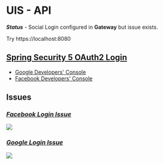 # UIS - API
***Status*** - Social Login configured in **Gateway** but issue exists.

Try https://localhost:8080

## [Spring Security 5 OAuth2 Login](https://www.baeldung.com/spring-security-5-oauth2-login)

- [Google Developers' Console](https://console.cloud.google.com/apis/dashboard?project=uis-health)
- [Facebook Developers' Console](https://developers.facebook.com/apps/1013610292464704/dashboard/?business_id=194072671856628)


## Issues

### [*Facebook Login Issue*](https://github.com/beanstacksystems/uis-java/issues/1)
<img src="https://user-images.githubusercontent.com/4557221/108258813-6d67af00-7186-11eb-8ba6-3e412a1292fd.png" />

### [*Google Login Issue*](https://github.com/beanstacksystems/uis-java/issues/2)
<img src ="https://user-images.githubusercontent.com/4557221/108259076-bcaddf80-7186-11eb-806f-27140d9a8e95.png" />
